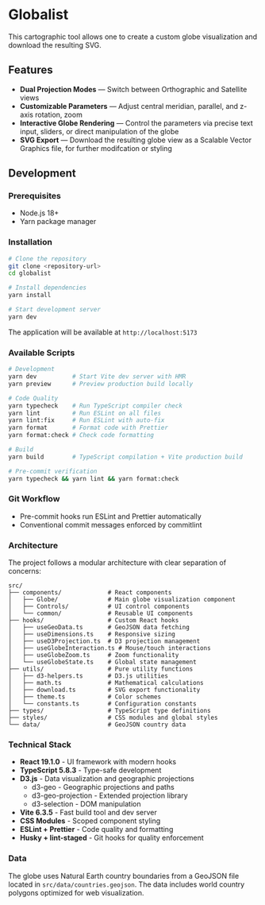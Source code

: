 # Globalist

This cartographic tool allows one to create a custom globe visualization and download the resulting SVG.

## Features

- **Dual Projection Modes** — Switch between Orthographic and Satellite views
- **Customizable Parameters** — Adjust central meridian, parallel, and z-axis rotation, zoom
- **Interactive Globe Rendering** — Control the parameters via precise text input, sliders, or direct manipulation of the globe
- **SVG Export** — Download the resulting globe view as a Scalable Vector Graphics file, for further modifcation or styling

## Development

### Prerequisites

- Node.js 18+
- Yarn package manager

### Installation

```bash
# Clone the repository
git clone <repository-url>
cd globalist

# Install dependencies
yarn install

# Start development server
yarn dev
```

The application will be available at `http://localhost:5173`

### Available Scripts

```bash
# Development
yarn dev          # Start Vite dev server with HMR
yarn preview      # Preview production build locally

# Code Quality
yarn typecheck    # Run TypeScript compiler check
yarn lint         # Run ESLint on all files
yarn lint:fix     # Run ESLint with auto-fix
yarn format       # Format code with Prettier
yarn format:check # Check code formatting

# Build
yarn build        # TypeScript compilation + Vite production build

# Pre-commit verification
yarn typecheck && yarn lint && yarn format:check
```

### Git Workflow

- Pre-commit hooks run ESLint and Prettier automatically
- Conventional commit messages enforced by commitlint

### Architecture

The project follows a modular architecture with clear separation of concerns:

```
src/
├── components/             # React components
│   ├── Globe/              # Main globe visualization component
│   ├── Controls/           # UI control components
│   └── common/             # Reusable UI components
├── hooks/                  # Custom React hooks
│   ├── useGeoData.ts       # GeoJSON data fetching
│   ├── useDimensions.ts    # Responsive sizing
│   ├── useD3Projection.ts  # D3 projection management
│   ├── useGlobeInteraction.ts # Mouse/touch interactions
│   ├── useGlobeZoom.ts     # Zoom functionality
│   └── useGlobeState.ts    # Global state management
├── utils/                  # Pure utility functions
│   ├── d3-helpers.ts       # D3.js utilities
│   ├── math.ts             # Mathematical calculations
│   ├── download.ts         # SVG export functionality
│   ├── theme.ts            # Color schemes
│   └── constants.ts        # Configuration constants
├── types/                  # TypeScript type definitions
├── styles/                 # CSS modules and global styles
└── data/                   # GeoJSON country data
```

### Technical Stack

- **React 19.1.0** - UI framework with modern hooks
- **TypeScript 5.8.3** - Type-safe development
- **D3.js** - Data visualization and geographic projections
  - d3-geo - Geographic projections and paths
  - d3-geo-projection - Extended projection library
  - d3-selection - DOM manipulation
- **Vite 6.3.5** - Fast build tool and dev server
- **CSS Modules** - Scoped component styling
- **ESLint + Prettier** - Code quality and formatting
- **Husky + lint-staged** - Git hooks for quality enforcement

### Data

The globe uses Natural Earth country boundaries from a GeoJSON file located in `src/data/countries.geojson`. The data includes world country polygons optimized for web visualization.
